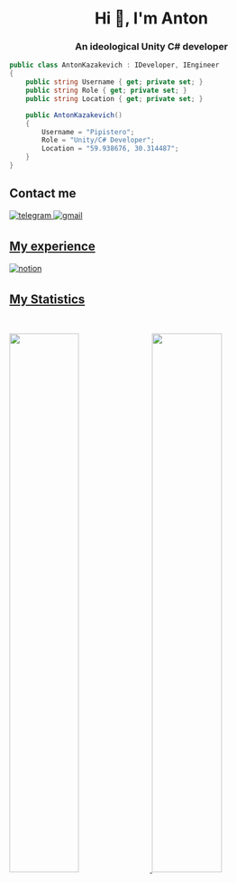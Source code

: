 <h1 align="center">Hi 👋, I'm Anton</h1>
<h3 align="center">An ideological Unity C# developer</h3>

```C#
public class AntonKazakevich : IDeveloper, IEngineer
{
    public string Username { get; private set; }
    public string Role { get; private set; }
    public string Location { get; private set; }

    public AntonKazakevich()
    {
        Username = "Pipistero";
        Role = "Unity/C# Developer";
        Location = "59.938676, 30.314487";
    }
}
```

## Contact me

<a href="https://t.me/pipistero" target="_blank">
<img src=https://img.shields.io/badge/telegram-26A5E4.svg?color=1DA1F2&style=for-the-badge&logo=telegram&logoColor=white alt=telegram style="margin-bottom: 5px;" />

<a href="mailto:laweirdcompany@gmail.com" target="_blank">
<img src=https://img.shields.io/badge/gmail-%2300acee.svg?color=EA4335&style=for-the-badge&logo=gmail&logoColor=white alt=gmail style="margin-bottom: 5px;" />

## My experience
<a href="https://pipistero.notion.site/Unity-C-Developer-950409c3348740e994258d565f467337?pvs=4" target="_blank">
<img src=https://img.shields.io/badge/notion-000000.svg?color=000000&style=for-the-badge&logo=notion&logoColor=white alt=notion style="margin-bottom: 5px;" />

## My Statistics

<br/>
<p align="left">
  <img width="49.5%" src="https://github-readme-stats.vercel.app/api?username=pipistero&show_icons=true&theme=radical&hide_border=true" />
    <img width="49.5%" src="https://github-readme-streak-stats.herokuapp.com/?user=pipistero&theme=radical&hide_border=true" />
  </a>
</p>
<br
